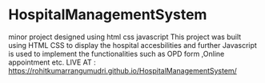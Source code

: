 # HospitalManagementSystem
minor project designed using html css javascript
This project was built using HTML CSS to display the hospital accesbilities and further Javascript is used to implement the functionalities such as OPD form ,Online appointment etc.
LIVE AT :  https://rohitkumarrangumudri.github.io/HospitalManagementSystem/
